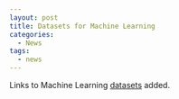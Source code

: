 ```yaml
---
layout: post
title: Datasets for Machine Learning
categories:
  - News
tags:
  - news
---
```


Links to Machine Learning [datasets](https://illya13.github.io/RL/datasets.html) added. 